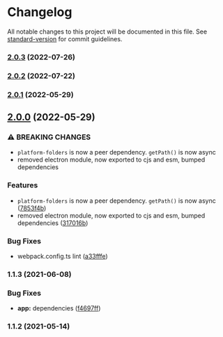 # Changelog

All notable changes to this project will be documented in this file. See [standard-version](https://github.com/conventional-changelog/standard-version) for commit guidelines.

### [2.0.3](https://github.com/dreamnettech/monorepo/compare/app-v2.0.2...app-v2.0.3) (2022-07-26)

### [2.0.2](https://github.com/dreamnettech/monorepo/compare/app-v2.0.1...app-v2.0.2) (2022-07-22)

### [2.0.1](https://github.com/dreamnettech/monorepo/compare/app-v2.0.0...app-v2.0.1) (2022-05-29)

## [2.0.0](https://github.com/dreamnettech/monorepo/compare/app-v1.1.3...app-v2.0.0) (2022-05-29)


### ⚠ BREAKING CHANGES

* `platform-folders` is now a peer dependency. `getPath()` is now async
* removed electron module, now exported to cjs and esm, bumped dependencies

### Features

* `platform-folders` is now a peer dependency. `getPath()` is now async ([7853f4b](https://github.com/dreamnettech/monorepo/commit/7853f4be86a5e398a2d0011eb583a2e3ec23807f))
* removed electron module, now exported to cjs and esm, bumped dependencies ([317016b](https://github.com/dreamnettech/monorepo/commit/317016b65687843154c7b28b3de4baec667c37cf))


### Bug Fixes

* webpack.config.ts lint ([a33fffe](https://github.com/dreamnettech/monorepo/commit/a33fffe4a42f2d491a095d357ddc03eec60b91bf))

### 1.1.3 (2021-06-08)


### Bug Fixes

* **app:** dependencies ([f4697ff](https://github.com/dreamnettech/monorepo/commit/f4697ff35b9e31c581fc4721816b83a6ac19ad48))

### 1.1.2 (2021-05-14)
